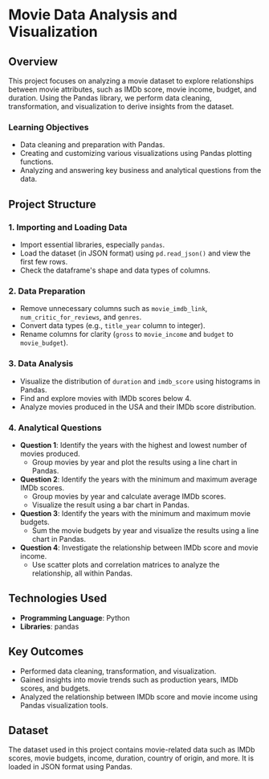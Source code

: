 # Movie Data Analysis and Visualization

## Overview  
This project focuses on analyzing a movie dataset to explore relationships between movie attributes, such as IMDb score, movie income, budget, and duration. Using the Pandas library, we perform data cleaning, transformation, and visualization to derive insights from the dataset.

### Learning Objectives  
- Data cleaning and preparation with Pandas.  
- Creating and customizing various visualizations using Pandas plotting functions.  
- Analyzing and answering key business and analytical questions from the data.

## Project Structure  

### 1. Importing and Loading Data  
- Import essential libraries, especially `pandas`.  
- Load the dataset (in JSON format) using `pd.read_json()` and view the first few rows.  
- Check the dataframe's shape and data types of columns.

### 2. Data Preparation  
- Remove unnecessary columns such as `movie_imdb_link`, `num_critic_for_reviews`, and `genres`.  
- Convert data types (e.g., `title_year` column to integer).  
- Rename columns for clarity (`gross` to `movie_income` and `budget` to `movie_budget`).  

### 3. Data Analysis  
- Visualize the distribution of `duration` and `imdb_score` using histograms in Pandas.  
- Find and explore movies with IMDb scores below 4.  
- Analyze movies produced in the USA and their IMDb score distribution.

### 4. Analytical Questions  
- **Question 1**: Identify the years with the highest and lowest number of movies produced.  
    - Group movies by year and plot the results using a line chart in Pandas.  
- **Question 2**: Identify the years with the minimum and maximum average IMDb scores.  
    - Group movies by year and calculate average IMDb scores.  
    - Visualize the result using a bar chart in Pandas.  
- **Question 3**: Identify the years with the minimum and maximum movie budgets.  
    - Sum the movie budgets by year and visualize the results using a line chart in Pandas.  
- **Question 4**: Investigate the relationship between IMDb score and movie income.  
    - Use scatter plots and correlation matrices to analyze the relationship, all within Pandas.

## Technologies Used  
- **Programming Language**: Python  
- **Libraries**: pandas  

## Key Outcomes  
- Performed data cleaning, transformation, and visualization.  
- Gained insights into movie trends such as production years, IMDb scores, and budgets.  
- Analyzed the relationship between IMDb score and movie income using Pandas visualization tools.

## Dataset  
The dataset used in this project contains movie-related data such as IMDb scores, movie budgets, income, duration, country of origin, and more. It is loaded in JSON format using Pandas.  

